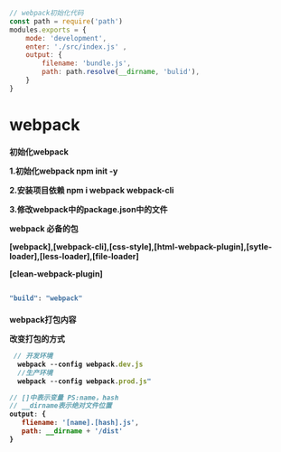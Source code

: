 ```js
// webpack初始化代码
const path = require('path')
modules.exports = {
    mode: 'development',
    enter: './src/index.js' ,
    output: {
        filename: 'bundle.js',
        path: path.resolve(__dirname, 'bulid'),
    }
}
```

<h1>webpack</h1>

<h4>初始化webpack</h>

1.初始化webpack npm init -y

2.安装项目依赖 npm i webpack webpack-cli

3.修改webpack中的package.json中的文件

webpack 必备的包

[webpack],[webpack-cli],[css-style],[html-webpack-plugin],[sytle-loader],[less-loader],[file-loader]

[clean-webpack-plugin]
```js

"build": "webpack"

```

<h4>webpack打包内容</h>

改变打包的方式

```js
 // 开发环境
  webpack --config webpack.dev.js
  //生产环境
  webpack --config webpack.prod.js"
```

```js
// []中表示变量 PS:name，hash
// __dirname表示绝对文件位置
output: {
   fliename: '[name].[hash].js',
   path: __dirname + '/dist'
} 
```
